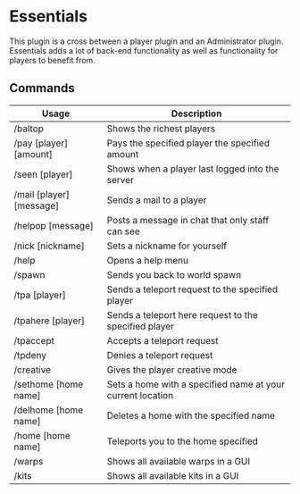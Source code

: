 # Essentials

This plugin is a cross between a player plugin and an Administrator plugin. Essentials adds a lot of back-end functionality as well as functionality for players to benefit from. 

## Commands

| Usage | Description |
| -- | -- |
| /baltop | Shows the richest players
| /pay [player] [amount] | Pays the specified player the specified amount
| /seen [player] | Shows when a player last logged into the server
| /mail [player] [message] | Sends a mail to a player
| /helpop [message] | Posts a message in chat that only staff can see
| /nick [nickname] | Sets a nickname for yourself
| /help | Opens a help menu
| /spawn | Sends you back to world spawn
| /tpa [player] | Sends a teleport request to the specified player
| /tpahere [player] | Sends a teleport here request to the specified player
| /tpaccept | Accepts a teleport request
| /tpdeny | Denies a teleport request
| /creative | Gives the player creative mode
| /sethome [home name] | Sets a home with a specified name at your current location
| /delhome [home name] | Deletes a home with the specified name
| /home [home name] | Teleports you to the home specified
| /warps | Shows all available warps in a GUI
| /kits | Shows all available kits in a GUI
